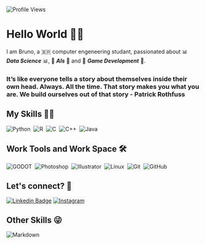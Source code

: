 ![Profile Views](http://estruyf-github.azurewebsites.net/api/VisitorHit?user=LilPj&repo=LilPj&countColorcountColor)
# Hello World 👋😄

 I am Bruno, a 🇧🇷 computer engeneering studant, passionated about 📊 ***Data Science*** 📊, 🤖 ***AIs*** 🤖 and 👾 ***Game Development*** 👾.

### It’s like everyone tells a story about themselves inside their own head. Always. All the time. That story makes you what you are. We build ourselves out of that story - Patrick Rothfuss


## My Skills 🤹🏽

![Python](https://img.shields.io/badge/python-%2314354C.svg?&style=for-the-badge&logo=python&logoColor=white)&nbsp;
![R](https://img.shields.io/badge/r-%23276DC3.svg?&style=for-the-badge&logo=r&logoColor=white)&nbsp;
![C](https://img.shields.io/badge/c-%2300599C.svg?&style=for-the-badge&logo=c&logoColor=white)&nbsp;
![C++](https://img.shields.io/badge/c++-%2300599C.svg?&style=for-the-badge&logo=c%2B%2B&ogoColor=white)&nbsp;
![Java](https://img.shields.io/badge/java-%23ED8B00.svg?&style=for-the-badge&logo=java&logoColor=white)&nbsp;







## Work Tools and Work Space 🛠️
![GODOT](https://img.shields.io/badge/GODOT-%23FFFFFF.svg?&style=for-the-badge&logo=godot-engine)&nbsp;
![Photoshop](https://img.shields.io/badge/Photoshop-%2331A8FF.svg?&style=for-the-badge&logo=adobephotoshop&logoColor=white)&nbsp;
![Illustrator](https://img.shields.io/badge/Illustrator-%23FF9A00.svg?&style=for-the-badge&logo=adobeillustrator&logoColor=white)&nbsp;
![Linux](https://img.shields.io/badge/Ubuntu-E95420?style=for-the-badge&logo=ubuntu&logoColor=white)&nbsp;
![Git](https://img.shields.io/badge/git-%23F05033.svg?&style=for-the-badge&logo=git&logoColor=white)&nbsp;
![GitHub](https://img.shields.io/badge/github-%23121011.svg?&style=for-the-badge&logo=github&logoColor=white)&nbsp;

## Let's connect? 🤗
[![Linkedin Badge](https://img.shields.io/badge/linkedin-%230077B5.svg?&style=for-the-badge&logo=linkedin&logoColor=white)](https://www.linkedin.com/in/bruno-vin%C3%ADcius-costa-oliveira-9a59991b0/)
[![Instagram](https://img.shields.io/badge/@souopj-%23E4405F.svg?&style=for-the-badge&logo=Instagram&logoColor=white)](https://www.instagram.com/souopj/)



## Other Skills 😜
![Markdown](https://img.shields.io/badge/-Markdown-05122A?style=flat&logo=markdown)&nbsp;






<!--
**LilPaje/LilPaje** is a ✨ _special_ ✨ repository because its `README.md` (this file) appears on your GitHub profile.

Here are some ideas to get you started:

- 🔭 I’m currently working on ...
- 🌱 I’m currently learning ...
- 👯 I’m looking to collaborate on ...
- 🤔 I’m looking for help with ...
- 💬 Ask me about ...
- 📫 How to reach me: ...
- 😄 Pronouns: ...
- ⚡ Fun fact: ...
-->
